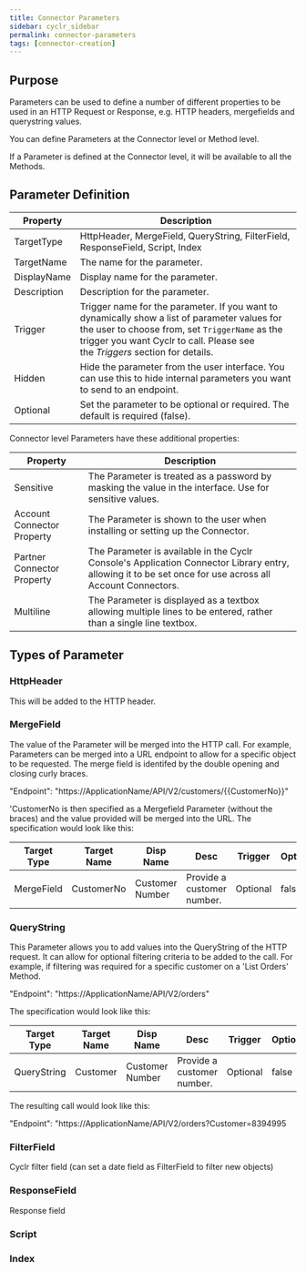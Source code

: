 ```yaml
---
title: Connector Parameters
sidebar: cyclr_sidebar
permalink: connector-parameters
tags: [connector-creation]
---
```


## Purpose

Parameters can be used to define a number of different properties to be used in an HTTP Request or Response, e.g. HTTP headers, mergefields and querystring values.

You can define Parameters at the Connector level or Method level.

If a Parameter is defined at the Connector level, it will be available to all the Methods.


## Parameter Definition

| Property | Description |
| --- | --- |
| TargetType | HttpHeader,  MergeField, QueryString, FilterField, ResponseField, Script, Index |
| TargetName | The name for the parameter.|
| DisplayName | Display name for the parameter.|
| Description | Description for the parameter.|
| Trigger | Trigger name for the parameter. If you want to dynamically show a list of parameter values for the user to choose from, set `TriggerName` as the trigger you want Cyclr to call. Please see the _Triggers_ section for details.|
| Hidden | Hide the parameter from the user interface. You can use this to hide internal parameters you want to send to an endpoint.|
| Optional | Set the parameter to be optional or required. The default is required (false).|


Connector level Parameters have these additional properties:

| Property | Description |
| --- | --- |
| Sensitive | The Parameter is treated as a password by masking the value in the interface. Use for sensitive values. |
| Account Connector Property | The Parameter is shown to the user when installing or setting up the Connector. |
| Partner Connector Property | The Parameter is available in the Cyclr Console's Application Connector Library entry, allowing it to be set once for use across all Account Connectors. |
| Multiline | The Parameter is displayed as a textbox allowing multiple lines to be entered, rather than a single line textbox. |




## Types of Parameter

### HttpHeader

This will be added to the HTTP header.

### MergeField

The value of the Parameter will be merged into the HTTP call.  For example, Parameters can be merged into a URL endpoint to allow for a specific object to be requested.  The merge field is identifed by the double opening and closing curly braces.

"Endpoint": "https://ApplicationName/API/V2/customers/&#x7B;&#x7B;CustomerNo&#x7D;&#x7D;"

'CustomerNo is then specified as a Mergefield Parameter (without the braces) and the value provided will be merged into the URL.  The specification would look like this:

| Target Type | Target Name | Disp Name | Desc | Trigger | Optional | Hidden | Value |
| --- | --- | --- | --- | --- | --- | --- | --- |
| MergeField| CustomerNo | Customer Number | Provide a customer number. | Optional | false | false | NA |

### QueryString

This Parameter allows you to add values into the QueryString of the HTTP request.  It can allow for optional filtering criteria to be added to the call.  For example, if filtering was required for a specific customer on a 'List Orders' Method.

"Endpoint": "https://ApplicationName/API/V2/orders"

The specification would look like this:

| Target Type | Target Name | Disp Name | Desc | Trigger | Optional | Hidden | Value |
| --- | --- | --- | --- | --- | --- | --- | --- |
| QueryString| Customer | Customer Number | Provide a customer number. | Optional | false | false | NA |

The resulting call would look like this:

"Endpoint": "https://ApplicationName/API/V2/orders?Customer=8394995

### FilterField

Cyclr filter field (can set a date field as FilterField to filter new objects) 

### ResponseField

Response field

### Script

### Index

